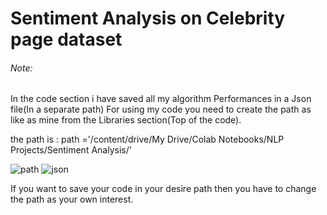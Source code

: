 # Sentiment Analysis on Celebrity page dataset



###### Note:  

In the code section i have saved all my algorithm Performances in a Json file(In a separate path)
For using my code you need to create the path as like as mine from the Libraries section(Top of the code).

the path is  : path ='/content/drive/My Drive/Colab Notebooks/NLP Projects/Sentiment Analysis/' 

![path](https://user-images.githubusercontent.com/53019982/123207581-6f989c00-d4df-11eb-82f9-4355b75df4a3.PNG)
![json](https://user-images.githubusercontent.com/53019982/123207681-9a82f000-d4df-11eb-8704-5c5ba1cdd0c0.PNG)





If you want to save your code in your desire  path then you have to  change the path as your own interest.
